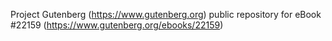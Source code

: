 Project Gutenberg (https://www.gutenberg.org) public repository for eBook #22159 (https://www.gutenberg.org/ebooks/22159)
